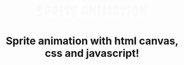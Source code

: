 <h1 align="center">
   <img alt="sprite-animation" src="github/sprite-animation-logo.svg" width="300px" />
</h1>

<div align="center">
  <h1>Sprite animation with <b>html canvas</b>, <b>css</b> and <b>javascript</b>!</h1>
</div>
